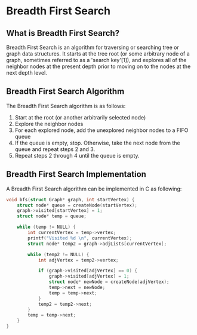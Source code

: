 # Breadth First Search

## What is Breadth First Search?

Breadth First Search is an algorithm for traversing or searching tree or graph data structures. It starts at the tree root (or some arbitrary node of a graph, sometimes referred to as a 'search key'[1]), and explores all of the neighbor nodes at the present depth prior to moving on to the nodes at the next depth level.

## Breadth First Search Algorithm

The Breadth First Search algorithm is as follows:

1. Start at the root (or another arbitrarily selected node)
2. Explore the neighbor nodes
3. For each explored node, add the unexplored neighbor nodes to a FIFO queue
4. If the queue is empty, stop. Otherwise, take the next node from the queue and repeat steps 2 and 3.
5. Repeat steps 2 through 4 until the queue is empty.

## Breadth First Search Implementation

A Breadth First Search algorithm can be implemented in C as following:

```c
void bfs(struct Graph* graph, int startVertex) {
    struct node* queue = createNode(startVertex);
    graph->visited[startVertex] = 1;
    struct node* temp = queue;

    while (temp != NULL) {
        int currentVertex = temp->vertex;
        printf("Visited %d \n", currentVertex);
        struct node* temp2 = graph->adjLists[currentVertex];

        while (temp2 != NULL) {
            int adjVertex = temp2->vertex;

            if (graph->visited[adjVertex] == 0) {
                graph->visited[adjVertex] = 1;
                struct node* newNode = createNode(adjVertex);
                temp->next = newNode;
                temp = temp->next;
            }
            temp2 = temp2->next;
        }
        temp = temp->next;
    }
}
```
